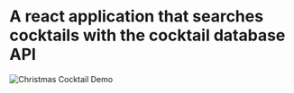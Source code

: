 # A react application that searches cocktails with the cocktail database API

![Christmas Cocktail Demo](/assets/images/cocktail-api-gif.gif)